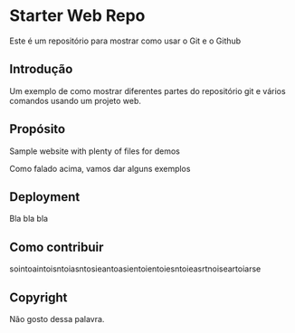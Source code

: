 # Starter Web Repo

Este é um repositório para mostrar como usar o Git e o Github

## Introdução

Um exemplo de como mostrar diferentes partes do repositório git e vários comandos usando um projeto web.

## Propósito

Sample website with plenty of files for demos

Como falado acima, vamos dar alguns exemplos

## Deployment

Bla bla bla

## Como contribuir

sointoaintoisntoiasntosieantoasientoientoiesntoieasrtnoiseartoiarse

## Copyright

Não gosto dessa palavra.
